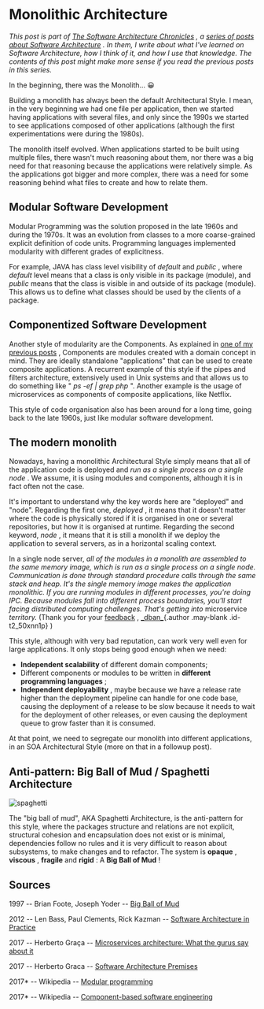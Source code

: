 Monolithic Architecture 
=======================

*This post is part of [The Software Architecture
Chronicles](https://herbertograca.com/2017/07/03/the-software-architecture-chronicles/)
, a [series of posts about Software
Architecture](https://herbertograca.com/category/development/series/software-architecture/)
. In them, I write about what I've learned on Software Architecture, how
I think of it, and how I use that knowledge. The contents of this post
might make more sense if you read the previous posts in this series.*

In the beginning, there was the Monolith... 😀

Building a monolith has always been the default Architectural Style. I
mean, in the very beginning we had one file per application, then we
started having applications with several files, and only since the 1990s
we started to see applications composed of other applications (although
the first experimentations were during the 1980s).

The monolith itself evolved. When applications started to be built using
multiple files, there wasn't much reasoning about them, nor there was a
big need for that reasoning because the applications were relatively
simple. As the applications got bigger and more complex, there was a
need for some reasoning behind what files to create and how to relate
them.

**Modular Software Development**
--------------------------------

Modular Programming was the solution proposed in the late 1960s and
during the 1970s. It was an evolution from classes to a more
coarse-grained explicit definition of code units. Programming languages
implemented modularity with different grades of explicitness.

For example, JAVA has class level visibility of *default* and *public* ,
where *default* level means that a class is only visible in its package
(module), and *public* means that the class is visible in and outside of
its package (module). This allows us to define what classes should be
used by the clients of a package.

**Componentized Software Development**
--------------------------------------

Another style of modularity are the Components. As explained in [one of
my previous
posts](https://herbertograca.com/2017/07/05/software-architecture-premises/)
, Components are modules created with a domain concept in mind. They are
ideally standalone "applications" that can be used to create composite
applications. A recurrent example of this style if the pipes and filters
architecture, extensively used in Unix systems and that allows us to do
something like " *ps -ef \| grep php* ". Another example is the usage of
microservices as components of composite applications, like Netflix.

This style of code organisation also has been around for a long time,
going back to the late 1960s, just like modular software development.

**The modern monolith**
-----------------------

Nowadays, having a monolithic Architectural Style simply means that all
of the application code is deployed and *run as a single process on a
single node* . We assume, it is using modules and components, although
it is in fact often not the case.

It's important to understand why the key words here are "deployed" and
"node". Regarding the first one, *deployed* , it means that it doesn't
matter where the code is physically stored if it is organised in one or
several repositories, but how it is organised at runtime. Regarding the
second keyword, *node* , it means that it is still a monolith if we
deploy the application to several servers, as in a horizontal scaling
context.

In a single node server, *all of the modules in a monolith are assembled
to the same memory image, which is run as a single process on a single
node. Communication is done through standard procedure calls through the
same stack and heap. It's the single memory image makes the application
monolithic. If you are running modules in different processes, you're
doing IPC. Because modules fall into different process boundaries,
you'll start facing distributed computing challenges. That's getting
into* microservice *territory.* (Thank you for your
[feedback](https://www.reddit.com/r/java/comments/6qmugy/monolithic_architecture/dkz11mt/)
, [\_dban\_](https://www.reddit.com/user/_dban_){.author .may-blank
.id-t2_50xnn1p} )

This style, although with very bad reputation, can work very well even
for large applications. It only stops being good enough when we need:

-   **Independent scalability** of different domain components;
-   Different components or modules to be written in **different
    programming languages** ;
-   **Independent deployability** , maybe because we have a release rate
    higher than the deployment pipeline can handle for one code base,
    causing the deployment of a release to be slow because it needs to
    wait for the deployment of other releases, or even causing the
    deployment queue to grow faster than it is consumed.

At that point, we need to segregate our monolith into different
applications, in an SOA Architectural Style (more on that in a followup
post).

**Anti-pattern: Big Ball of Mud / Spaghetti Architecture** 
----------------------------------------------------------

![spaghetti](https://herbertograca.files.wordpress.com/2017/03/spaghetti.png?w=1100)

The "big ball of mud", AKA Spaghetti Architecture, is the anti-pattern
for this style, where the packages structure and relations are not
explicit, structural cohesion and encapsulation does not exist or is
minimal, dependencies follow no rules and it is very difficult to reason
about subsystems, to make changes and to refactor. The system is
**opaque** , **viscous** , **fragile** and **rigid** : A **Big Ball of
Mud** !

**Sources**
-----------

1997 -- Brian Foote, Joseph Yoder -- [Big Ball of
Mud](http://www.laputan.org/pub/foote/mud.pdf)

2012 -- Len Bass, Paul Clements, Rick Kazman -- [Software Architecture
in
Practice](https://www.amazon.com/Software-Architecture-Practice-SEI-Engineering-ebook/dp/B009GMUL84)

2017 -- Herberto Graça -- [Microservices architecture: What the gurus
say about
it](https://herbertograca.com/2017/01/26/microservices-architecture/)

2017 -- Herberto Graca -- [Software Architecture
Premises](https://herbertograca.com/2017/07/05/software-architecture-premises/)

2017\* -- Wikipedia -- [Modular
programming](https://en.wikipedia.org/wiki/Modular_programming)

2017\* -- Wikipedia -- [Component-based software
engineering](https://en.wikipedia.org/wiki/Component-based_software_engineering)

